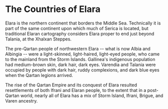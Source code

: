 # The Countries of Elara

Elara is the northern continent that borders the Middle Sea.
Technically it is part of the same continent upon which much of 
Serica is located, but traditional Elaran cartography considers
Elara proper to end just beyond Talania, at the Xhalxan Steppes.

The pre-Qartan people of northwestern Elara -- what is now
Albia and Albingia -- were a light-skinned, light-haired, light-eyed people, 
who came to the mainland from the Storm Islands. Gallinea's
indigenous population had medium-brown skin, dark hair,
dark eyes. Varendia and Talania were occupied by people with
dark hair, ruddy complexions, and dark blue eyes when the Qartan
legions arrived.

The rise of the Qartan Empire and its conquest of Elara resulted
resettlements of both Ifrani and Elaran people, to the extent that
in a post-Qartan world, nearly all of Elara has a mix of Storm
Island, Ifrani, Brigue, and Varen ancestry.

